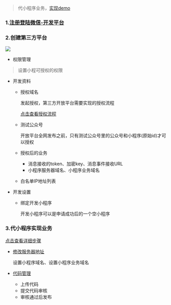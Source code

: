 > 代小程序业务，[实现demo](http://gitlab.maduoduo.com.cn/liuyuehua/wechat-open-platform)

### 1.[注册登陆微信-开发平台](https://open.weixin.qq.com/)

### 2.创建第三方平台

![](https://ws2.sinaimg.cn/large/006tNc79ly1g3vvlwa3c6j32720l8jww.jpg)

- 权限管理
> 设置小程可授权的权限

- 开发资料

  - 授权域名

    发起授权，第三方开放平台需要实现的授权流程

    [点击查看授权流程](https://open.weixin.qq.com/cgi-bin/showdocument?action=dir_list&t=resource/res_list&verify=1&id=open1453779503&token=156eb4f210eb592f32d75a53f6a9e440ca0dbcde&lang=)

  - 测试公众号

    开放平台全网发布之前，只有测试公众号里的公众号和小程序(原始id)才可以授权

  - 授权后的业务
    - 消息接收的token、加密key、消息事件接收URL
    - 小程序服务器域名、小程序业务域名
  - 白名单IP地址列表

- 开发设置

  - 绑定开发小程序

    开发小程序可以是申请成功后的一个空小程序

### 3.代小程序实现业务

[点击查看详细步骤](https://open.weixin.qq.com/cgi-bin/showdocument?action=dir_list&t=resource/res_list&verify=1&id=open1489144594_DhNoV&token=156eb4f210eb592f32d75a53f6a9e440ca0dbcde&lang=)

- [修改服务器地址](https://open.weixin.qq.com/cgi-bin/showdocument?action=dir_list&t=resource/res_list&verify=1&id=open1489138143_WPbOO&token=156eb4f210eb592f32d75a53f6a9e440ca0dbcde&lang=)

  设置小程序域名、设置小程序业务域名

- [代码管理](https://open.weixin.qq.com/cgi-bin/showdocument?action=dir_list&t=resource/res_list&verify=1&id=open1489140610_Uavc4&token=156eb4f210eb592f32d75a53f6a9e440ca0dbcde&lang=)

  - 上传代码
  - 提交代码审核
  - 审核通过后发布